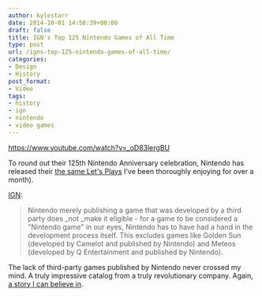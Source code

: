 ```yaml
---
author: kylestarr
date: 2014-10-01 14:58:39+00:00
draft: false
title: IGN's Top 125 Nintendo Games of All Time
type: post
url: /igns-top-125-nintendo-games-of-all-time/
categories:
- Design
- History
post_format:
- Video
tags:
- history
- ign
- nintendo
- video games
---
```


https://www.youtube.com/watch?v=_oD83lergBU

To round out their 125th Nintendo Anniversary celebration, Nintendo has released their [the same Let's Plays](https://www.zerocounts.net/2014/08/28/ign-celebrates-nintendos-125th-anniversary-by-playing-125-nintendo-games/) I've been thoroughly enjoying for over a month).

[IGN](http://www.ign.com/articles/2014/09/24/the-top-125-nintendo-games-of-all-time):


<blockquote>Nintendo merely publishing a game that was developed by a third party does _not _make it eligible - for a game to be considered a "Nintendo game" in our eyes, Nintendo has to have had a hand in the development process itself. This excludes games like Golden Sun (developed by Camelot and published by Nintendo) and Meteos (developed by Q Entertainment and published by Nintendo).</blockquote>


The lack of third-party games published by Nintendo never crossed my mind. A truly impressive catalog from a truly revolutionary company. Again, [a story I can believe in](https://www.zerocounts.net/2014/09/30/stats-v-story/).
